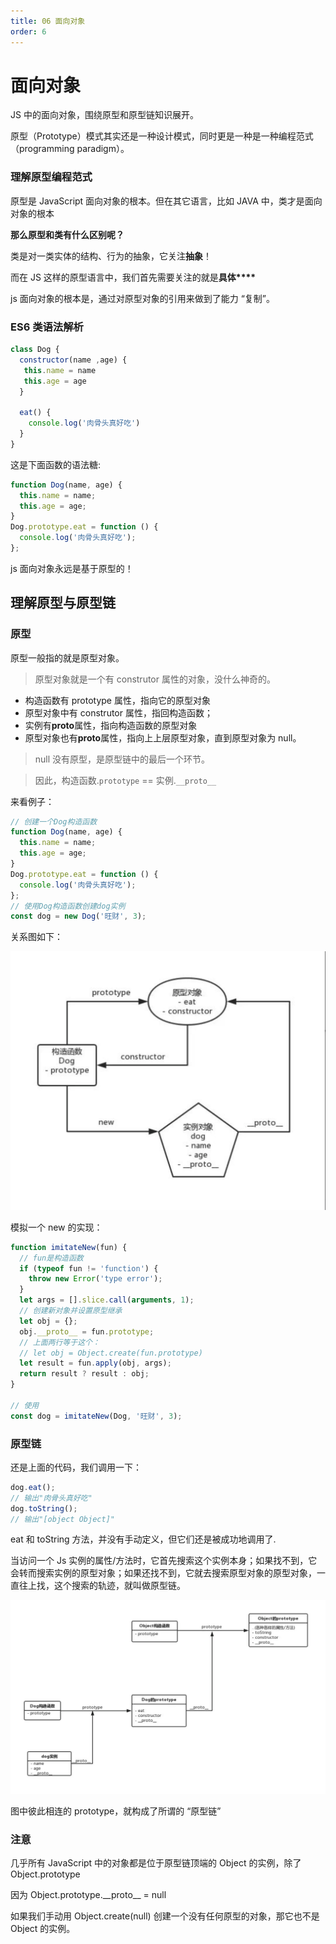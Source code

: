 ```yaml
---
title: 06 面向对象
order: 6
---
```


# 面向对象

JS 中的面向对象，围绕原型和原型链知识展开。

原型（Prototype）模式其实还是一种设计模式，同时更是一种是一种编程范式（programming paradigm）。

### 理解原型编程范式

原型是 JavaScript 面向对象的根本。但在其它语言，比如 JAVA 中，类才是面向对象的根本

**那么原型和类有什么区别呢？**

类是对一类实体的结构、行为的抽象，它关注**抽象**！

而在 JS 这样的原型语言中，我们首先需要关注的就是**具体\*\*\*\***

js 面向对象的根本是，通过对原型对象的引用来做到了能力 “复制”。

### ES6 类语法解析

```JavaScript
class Dog {
  constructor(name ,age) {
   this.name = name
   this.age = age
  }

  eat() {
    console.log('肉骨头真好吃')
  }
}
```

这是下面函数的语法糖:

```javascript
function Dog(name, age) {
  this.name = name;
  this.age = age;
}
Dog.prototype.eat = function () {
  console.log('肉骨头真好吃');
};
```

js 面向对象永远是基于原型的！

## 理解原型与原型链

### 原型

原型一般指的就是原型对象。

> 原型对象就是一个有 construtor 属性的对象，没什么神奇的。

- 构造函数有 prototype 属性，指向它的原型对象
- 原型对象中有 construtor 属性，指回构造函数；
- 实例有**proto**属性，指向构造函数的原型对象
- 原型对象也有**proto**属性，指向上上层原型对象，直到原型对象为 null。

> null 没有原型，是原型链中的最后一个环节。

> 因此，构造函数.`prototype` == 实例.`__proto__`

来看例子：

```javascript
// 创建一个Dog构造函数
function Dog(name, age) {
  this.name = name;
  this.age = age;
}
Dog.prototype.eat = function () {
  console.log('肉骨头真好吃');
};
// 使用Dog构造函数创建dog实例
const dog = new Dog('旺财', 3);
```

关系图如下：

![0cb0a99061f9d74a30819fa1631ff0ff.png](../image/A43BCA29-3799-41D6-A2EC-6B69A3DDC4F9.png)

模拟一个 new 的实现：

```js
function imitateNew(fun) {
  // fun是构造函数
  if (typeof fun != 'function') {
    throw new Error('type error');
  }
  let args = [].slice.call(arguments, 1);
  // 创建新对象并设置原型继承
  let obj = {};
  obj.__proto__ = fun.prototype;
  // 上面两行等于这个：
  // let obj = Object.create(fun.prototype)
  let result = fun.apply(obj, args);
  return result ? result : obj;
}

// 使用
const dog = imitateNew(Dog, '旺财', 3);
```

### 原型链

还是上面的代码，我们调用一下：

```javascript
dog.eat();
// 输出"肉骨头真好吃"
dog.toString();
// 输出"[object Object]"
```

eat 和 toString 方法，并没有手动定义，但它们还是被成功地调用了.

当访问一个 Js 实例的属性/方法时，它首先搜索这个实例本身；如果找不到，它会转而搜索实例的原型对象；如果还找不到，它就去搜索原型对象的原型对象，一直往上找，这个搜索的轨迹，就叫做原型链。

![99299eecf56a87d6bd679036a3431da8.png](../image/FEBB1465-6D89-48E4-8E66-4813C09335FC.png)

图中彼此相连的 prototype，就构成了所谓的 “原型链”

### 注意

几乎所有 JavaScript 中的对象都是位于原型链顶端的 Object 的实例，除了 Object.prototype

因为 Object.prototype.\_\_proto\_\_ = null

如果我们手动用 Object.create(null) 创建一个没有任何原型的对象，那它也不是 Object 的实例。
